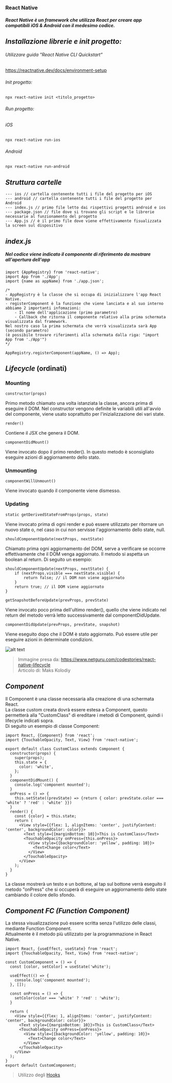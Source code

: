 ### React Native

##### React Native è un framework che utilizza React per creare app compatibili iOS & Android con il medesimo codice.

## *Installazione librerie e init progetto:*
###### Utilizzare guida "React Native CLI Quickstart"
https://reactnative.dev/docs/environment-setup
###### Init progetto:
```
npx react-native init <titolo_progetto>
```
###### Run progetto:
###### iOS
```
npx react-native run-ios
```
###### Android
```
npx react-native run-android
```
## *Struttura cartelle*<br/>
```
--- ios // cartella contenente tutti i file del progetto per iOS
--- android // cartella contenente tutti i file del progetto per Android
--- index.js // primo file letto dai rispettivi progetti android e ios
--- package.json // file dove si trovano gli script e le librerie necessarie al funzionamento del progetto
--- App.js // è il primo file dove viene effettivamente fisualizzata la screen sul dispositivo
```
## *index.js*<br/>
##### Nel codice viene indicato il componente di riferimento da mostrare all'apertura dell'app
```
import {AppRegistry} from 'react-native';
import App from './App';
import {name as appName} from './app.json';

/*
- AppRegistry è la classe che si occupa di inizializzare l'app React Native.
- registerComponent è la funzione che viene lanciata e al suo interno abbiamo 2 importanti infomazioni:
    - Il nome dell'applicazione (primo parametro)
    - Callback che ritorna il componente relativo alla prima schermata visualizzata dal framework.
Nel nostro caso la prima schermata che verrà visualizzata sarà App (secondo parametro)
(è possibile trovare riferimenti alla schermata dalla riga: "import App from './App'")
*/

AppRegistry.registerComponent(appName, () => App);
```

## *Lifecycle* (ordinati)
### Mounting<br/>
```
constructor(props)
```
Primo metodo chiamato una volta istanziata la classe, ancora prima di eseguire il DOM.
Nel constructor vengono definite le variabili utili all'avvio del componente, viene usato soprattutto per l'inizializzazione dei vari state.
```
render()
```
Contiene il JSX che genera il DOM.
```
componentDidMount()
```
Viene invocato dopo il primo render(). In questo metodo è sconsigliato eseguire azioni di aggiornamento dello stato.
### Unmounting<br/>
```
componentWillUnmount()
```
Viene invocato quando il componente viene dismesso.
### Updating<br/>
```
static getDerivedStateFromProps(props, state)
```
Viene invocato prima di ogni render e può essere utilizzato per ritornare un nuovo state o, nel caso in cui non servisse l'aggiornamento dello state, null.
```
shouldComponentUpdate(nextProps, nextState)
```
Chiamato prima ogni aggiornamento del DOM, serve a verificare se occorre effettivamente che il DOM venga aggiornato.
Il metodo si aspetta un boolean al return.
Di seguito un esempio:
```
shouldComponentUpdate(nextProps, nextState) {
    if (nextProps.visible === nextState.visible) {
        return false; // il DOM non viene aggiornato
    }
    return true; // il DOM viene aggiornato
}
```
```
getSnapshotBeforeUpdate(prevProps, prevState)
```
Viene invocato poco prima dell'ultimo render(), quello che viene indicato nel return del metodo verrà letto successivamente dal componentDidUpdate.
```
componentDidUpdate(prevProps, prevState, snapshot)
```
Viene eseguito dopo che il DOM è stato aggiornato. Può essere utile per eseguire azioni in determinate condizioni.

![alt text](https://www.netguru.com/hs-fs/hubfs/phases.jpg?width=1306&name=phases.jpg)
> Immagine presa da: https://www.netguru.com/codestories/react-native-lifecycle<br/>Articolo di: Maks Kolodiy

## *Component*
Il Component è una classe necessaria alla creazione di una schermata React.<br/>
La classe custom creata dovrà essere estesa a Component, questo permetterà alla "CustomClass" di ereditare i metodi di Component, quindi i lifecycle indicati sopra.<br/>
Di seguito un esempio di classe Component:
```
import React, {Component} from 'react';
import {TouchableOpacity, Text, View} from 'react-native';

export default class CustomClass extends Component {
  constructor(props) {
    super(props);
    this.state = {
      color: 'white',
    };
  }
  componentDidMount() {
    console.log('component mounted');
  }
  onPress = () => {
    this.setState((prevState) => {return { color: prevState.color === 'white' ? 'red' : 'white' }})
  }
  render() {
    const {color} = this.state;
    return (
      <View style={{flex: 1, alignItems: 'center', justifyContent: 'center', backgroundColor: color}}>
        <Text style={{marginBottom: 10}}>This is CustomClass</Text>
        <TouchableOpacity onPress={this.onPress}>
          <View style={{backgroundColor: 'yellow', padding: 10}}>
            <Text>Change color</Text>
          </View>
        </TouchableOpacity>
      </View>
    );
  }
}
```
La classe mostrerà un testo e un bottone, al tap sul bottone verrà eseguito il metodo "onPress" che si occuperà di eseguire un aggiornamento dello state cambiando il colore dello sfondo.
## *Component FC (Function Component)*
La stessa visualizzazione può essere scritta senza l'utilizzo delle classi, mediante Function Component.<br/>
Attualmente è il metodo più utilizzato per la programmazione in React Native.
```
import React, {useEffect, useState} from 'react';
import {TouchableOpacity, Text, View} from 'react-native';

const CustomComponent = () => {
  const [color, setColor] = useState('white');

  useEffect(() => {
    console.log('component mounted');
  }, []);

  const onPress = () => {
    setColor(color === 'white' ? 'red' : 'white');
  }

  return (
    <View style={{flex: 1, alignItems: 'center', justifyContent: 'center', backgroundColor: color}}>
      <Text style={{marginBottom: 10}}>This is CustomClass</Text>
      <TouchableOpacity onPress={onPress}>
        <View style={{backgroundColor: 'yellow', padding: 10}}>
          <Text>Change color</Text>
        </View>
      </TouchableOpacity>
    </View>
  );
}
export default CustomComponent;
```
> Utilizzo degli [Hooks](Hooks.md)
